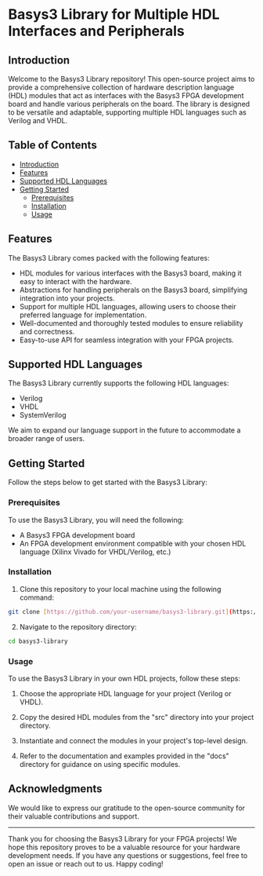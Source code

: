 # Basys3 Library for Multiple HDL Interfaces and Peripherals

## Introduction

Welcome to the Basys3 Library repository! This open-source project aims to provide a comprehensive collection of hardware description language (HDL) modules that act as interfaces with the Basys3 FPGA development board and handle various peripherals on the board. The library is designed to be versatile and adaptable, supporting multiple HDL languages such as Verilog and VHDL.

## Table of Contents

- [Introduction](#introduction)
- [Features](#features)
- [Supported HDL Languages](#supported-hdl-languages)
- [Getting Started](#getting-started)
  - [Prerequisites](#prerequisites)
  - [Installation](#installation)
  - [Usage](#usage)

## Features

The Basys3 Library comes packed with the following features:

- HDL modules for various interfaces with the Basys3 board, making it easy to interact with the hardware.
- Abstractions for handling peripherals on the Basys3 board, simplifying integration into your projects.
- Support for multiple HDL languages, allowing users to choose their preferred language for implementation.
- Well-documented and thoroughly tested modules to ensure reliability and correctness.
- Easy-to-use API for seamless integration with your FPGA projects.

## Supported HDL Languages

The Basys3 Library currently supports the following HDL languages:

- Verilog
- VHDL
- SystemVerilog

We aim to expand our language support in the future to accommodate a broader range of users.

## Getting Started

Follow the steps below to get started with the Basys3 Library:

### Prerequisites

To use the Basys3 Library, you will need the following:

- A Basys3 FPGA development board
- An FPGA development environment compatible with your chosen HDL language (Xilinx Vivado for VHDL/Verilog, etc.)

### Installation

1. Clone this repository to your local machine using the following command:

```bash
git clone [https://github.com/your-username/basys3-library.git](https://github.com/Revenant01/BASYS3_Lib/tree/main)
```

2. Navigate to the repository directory:

```bash
cd basys3-library
```

### Usage

To use the Basys3 Library in your own HDL projects, follow these steps:

1. Choose the appropriate HDL language for your project (Verilog or VHDL).

2. Copy the desired HDL modules from the "src" directory into your project directory.

3. Instantiate and connect the modules in your project's top-level design.

4. Refer to the documentation and examples provided in the "docs" directory for guidance on using specific modules.

## Acknowledgments

We would like to express our gratitude to the open-source community for their valuable contributions and support.

---

Thank you for choosing the Basys3 Library for your FPGA projects! We hope this repository proves to be a valuable resource for your hardware development needs. If you have any questions or suggestions, feel free to open an issue or reach out to us. Happy coding!
 

